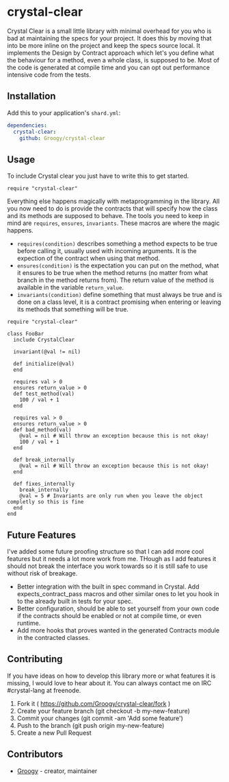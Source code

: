 # crystal-clear

Crystal Clear is a small little library with minimal overhead for you who is bad at maintaining the specs for your project. It does this by moving that into be more inline on the project and keep the specs source local. It implements the Design by Contract approach which let's you define what the behaviour for a method, even a whole class, is supposed to be. Most of the code is generated at compile time and you can opt out performance intensive code from the tests.

## Installation

Add this to your application's `shard.yml`:

```yaml
dependencies:
  crystal-clear:
    github: Groogy/crystal-clear
```

## Usage

To include Crystal clear you just have to write this to get started.

```crystal
require "crystal-clear"
```

Everything else happens magically with metaprogramming in the library. All you now need to do is provide the contracts that will specify how the class and its methods are supposed to behave. The tools you need to keep in mind are `requires`, `ensures`, `invariants`. These macros are where the magic happens. 

* `requires(condition)` describes something a method expects to be true before calling it, usually used with incoming arguments. It is the expection of the contract when using that method. 
* `ensures(condition)` is the expectation you can put on the method, what it ensures to be true when the method returns (no matter from what branch in the method returns from). The return value of the method is available in the variable `return_value`.
* `invariants(condition)` define something that must always be true and is done on a class level, it is a contract promising when entering or leaving its methods that something will be true. 

```crystal
require "crystal-clear"

class FooBar
  include CrystalClear

  invariant(@val != nil)

  def initialize(@val)
  end

  requires val > 0
  ensures return_value > 0
  def test_method(val)
    100 / val + 1
  end

  requires val > 0
  ensures return_value > 0
  def bad_method(val)
    @val = nil # Will throw an exception because this is not okay!
    100 / val + 1
  end

  def break_internally
    @val = nil # Will throw an exception because this is not okay! 
  end

  def fixes_internally
    break_internally 
    @val = 5 # Invariants are only run when you leave the object completly so this is fine
  end
end
```

## Future Features

I've added some future proofing structure so that I can add more cool features but it needs a lot more work from me. THough as I add features it should not break the interface you work towards so it is still safe to use without risk of breakage.

* Better integration with the built in spec command in Crystal. Add expects\_contract_pass macros and other similar ones to let you hook in to the already built in tests for your spec.
* Better configuration, should be able to set yourself from your own code if the contracts should be enabled or not at compile time, or even runtime.
* Add more hooks that proves wanted in the generated Contracts module in the contracted classes.


## Contributing

If you have ideas on how to develop this library more or what features it is missing, I would love to hear about it. You can always contact me on IRC #crystal-lang at freenode.

1. Fork it ( https://github.com/Groogy/crystal-clear/fork )
2. Create your feature branch (git checkout -b my-new-feature)
3. Commit your changes (git commit -am 'Add some feature')
4. Push to the branch (git push origin my-new-feature)
5. Create a new Pull Request

## Contributors

- [Groogy](https://github.com/Groogy)  - creator, maintainer
